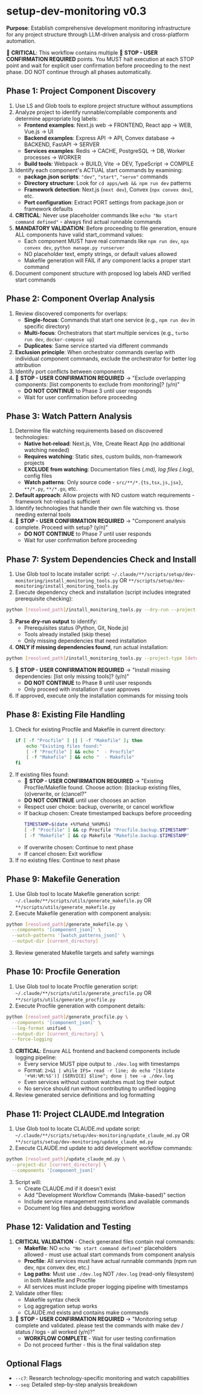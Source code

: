 # setup-dev-monitoring v0.3

**Purpose**: Establish comprehensive development monitoring infrastructure for any project structure through LLM-driven analysis and cross-platform automation.

🚨 **CRITICAL**: This workflow contains multiple 🛑 **STOP - USER CONFIRMATION REQUIRED** points. You MUST halt execution at each STOP point and wait for explicit user confirmation before proceeding to the next phase. DO NOT continue through all phases automatically.

## Phase 1: Project Component Discovery

1. Use LS and Glob tools to explore project structure without assumptions
2. Analyze project to identify runnable/compilable components and determine appropriate log labels:
   - **Frontend examples**: Next.js web → FRONTEND, React app → WEB, Vue.js → UI
   - **Backend examples**: Express API → API, Convex database → BACKEND, FastAPI → SERVER
   - **Services examples**: Redis → CACHE, PostgreSQL → DB, Worker processes → WORKER
   - **Build tools**: Webpack → BUILD, Vite → DEV, TypeScript → COMPILE
3. Identify each component's ACTUAL start commands by examining:
   - **package.json scripts**: `"dev"`, `"start"`, `"serve"` commands
   - **Directory structure**: Look for `cd apps/web && npm run dev` patterns
   - **Framework detection**: Next.js (`next dev`), Convex (`npx convex dev`), etc.
   - **Port configuration**: Extract PORT settings from package.json or framework defaults
4. **CRITICAL**: Never use placeholder commands like `echo "No start command defined"` - always find actual runnable commands
5. **MANDATORY VALIDATION**: Before proceeding to file generation, ensure ALL components have valid start_command values:
   - Each component MUST have real commands like `npm run dev`, `npx convex dev`, `python manage.py runserver`
   - NO placeholder text, empty strings, or default values allowed
   - Makefile generation will FAIL if any component lacks a proper start command
6. Document component structure with proposed log labels AND verified start commands

## Phase 2: Component Overlap Analysis

1. Review discovered components for overlaps:
   - **Single-focus**: Commands that start one service (e.g., `npm run dev` in specific directory)
   - **Multi-focus**: Orchestrators that start multiple services (e.g., `turbo run dev`, `docker-compose up`)
   - **Duplicates**: Same service started via different commands
2. **Exclusion principle**: When orchestrator commands overlap with individual component commands, exclude the orchestrator for better log attribution
3. Identify port conflicts between components
4. 🛑 **STOP - USER CONFIRMATION REQUIRED** → "Exclude overlapping components: [list components to exclude from monitoring]? (y/n)"
   - **DO NOT CONTINUE** to Phase 3 until user responds
   - Wait for user confirmation before proceeding

## Phase 3: Watch Pattern Analysis

1. Determine file watching requirements based on discovered technologies:
   - **Native hot-reload**: Next.js, Vite, Create React App (no additional watching needed)
   - **Requires watching**: Static sites, custom builds, non-framework projects
   - **EXCLUDE from watching**: Documentation files (_.md), log files (_.log), config files
   - **Watch patterns**: Only source code - `src/**/*.{ts,tsx,js,jsx}`, `**/*.py`, `**/*.go`, etc.
2. **Default approach**: Allow projects with NO custom watch requirements - framework hot-reload is sufficient
3. Identify technologies that handle their own file watching vs. those needing external tools
4. 🛑 **STOP - USER CONFIRMATION REQUIRED** → "Component analysis complete. Proceed with setup? (y/n)"
   - **DO NOT CONTINUE** to Phase 7 until user responds
   - Wait for user confirmation before proceeding

## Phase 7: System Dependencies Check and Install

1. Use Glob tool to locate installer script: `~/.claude/**/scripts/setup/dev-monitoring/install_monitoring_tools.py` OR `**/scripts/setup/dev-monitoring/install_monitoring_tools.py`
2. Execute dependency check and installation (script includes integrated prerequisite checking):

```bash
python [resolved_path]/install_monitoring_tools.py --dry-run --project-type [detected_types]
```

3. **Parse dry-run output** to identify:
   - Prerequisites status (Python, Git, Node.js)
   - Tools already installed (skip these)
   - Only missing dependencies that need installation
4. **ONLY if missing dependencies found**, run actual installation:

```bash
python [resolved_path]/install_monitoring_tools.py --project-type [detected_types]
```

5. 🛑 **STOP - USER CONFIRMATION REQUIRED** → "Install missing dependencies: [list only missing tools]? (y/n)"
   - **DO NOT CONTINUE** to Phase 8 until user responds
   - Only proceed with installation if user approves
6. If approved, execute only the installation commands for missing tools

## Phase 8: Existing File Handling

1. Check for existing Procfile and Makefile in current directory:
   ```bash
   if [ -f "Procfile" ] || [ -f "Makefile" ]; then
       echo "Existing files found:"
       [ -f "Procfile" ] && echo "  - Procfile"
       [ -f "Makefile" ] && echo "  - Makefile"
   fi
   ```
2. If existing files found:
   - 🛑 **STOP - USER CONFIRMATION REQUIRED** → "Existing Procfile/Makefile found. Choose action: (b)ackup existing files, (o)verwrite, or (c)ancel?"
   - **DO NOT CONTINUE** until user chooses an action
   - Respect user choice: backup, overwrite, or cancel workflow
   - If backup chosen: Create timestamped backups before proceeding
     ```bash
     TIMESTAMP=$(date +%Y%m%d_%H%M%S)
     [ -f "Procfile" ] && cp Procfile "Procfile.backup.$TIMESTAMP"
     [ -f "Makefile" ] && cp Makefile "Makefile.backup.$TIMESTAMP"
     ```
   - If overwrite chosen: Continue to next phase
   - If cancel chosen: Exit workflow
3. If no existing files: Continue to next phase

## Phase 9: Makefile Generation

1. Use Glob tool to locate Makefile generation script: `~/.claude/**/scripts/utils/generate_makefile.py` OR `**/scripts/utils/generate_makefile.py`
2. Execute Makefile generation with component analysis:

```bash
python [resolved_path]/generate_makefile.py \
  --components '[component_json]' \
  --watch-patterns '[watch_patterns_json]' \
  --output-dir [current_directory]
```

3. Review generated Makefile targets and safety warnings

## Phase 10: Procfile Generation

1. Use Glob tool to locate Procfile generation script: `~/.claude/**/scripts/utils/generate_procfile.py` OR `**/scripts/utils/generate_procfile.py`
2. Execute Procfile generation with component details:

```bash
python [resolved_path]/generate_procfile.py \
  --components '[component_json]' \
  --log-format unified \
  --output-dir [current_directory] \
  --force-logging
```

3. **CRITICAL**: Ensure ALL frontend and backend components include logging pipeline:
   - Every service MUST pipe output to `./dev.log` with timestamps
   - Format: `2>&1 | while IFS= read -r line; do echo "[$(date '+%H:%M:%S')] [SERVICE] $line"; done | tee -a ./dev.log`
   - Even services without custom watches must log their output
   - No service should run without contributing to unified logging
4. Review generated service definitions and log formatting

## Phase 11: Project CLAUDE.md Integration

1. Use Glob tool to locate CLAUDE.md update script: `~/.claude/**/scripts/setup/dev-monitoring/update_claude_md.py` OR `**/scripts/setup/dev-monitoring/update_claude_md.py`
2. Execute CLAUDE.md update to add development workflow commands:

```bash
python [resolved_path]/update_claude_md.py \
  --project-dir [current_directory] \
  --components '[component_json]'
```

3. Script will:
   - Create CLAUDE.md if it doesn't exist
   - Add "Development Workflow Commands (Make-based)" section
   - Include service management restrictions and available commands
   - Document log files and debugging workflow

## Phase 12: Validation and Testing

1. **CRITICAL VALIDATION** - Check generated files contain real commands:
   - **Makefile**: NO `echo "No start command defined"` placeholders allowed - must use actual start commands from component analysis
   - **Procfile**: All services must have actual runnable commands (npm run dev, npx convex dev, etc.)
   - **Log paths**: Must use `./dev.log` NOT `/dev.log` (read-only filesystem) in both Makefile and Procfile
   - All services must include proper logging pipeline with timestamps
2. Validate other files:
   - Makefile syntax check
   - Log aggregation setup works
   - CLAUDE.md exists and contains make commands
3. 🛑 **STOP - USER CONFIRMATION REQUIRED** → "Monitoring setup complete and validated. please test the commands with make dev / status / logs - all worked (y/n)?"
   - **WORKFLOW COMPLETE** - Wait for user testing confirmation
   - Do not proceed further - this is the final validation step

## Optional Flags

- `--c7`: Research technology-specific monitoring and watch capabilities
- `--seq`: Detailed step-by-step analysis breakdown
